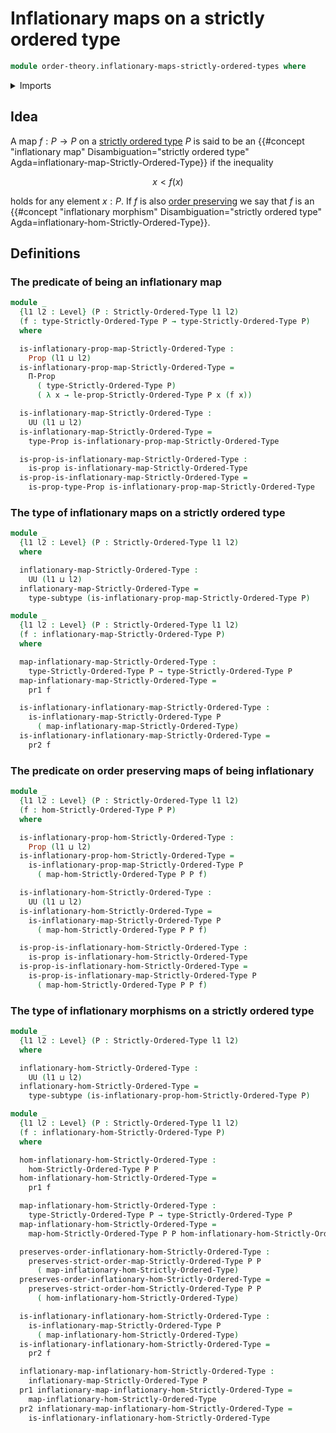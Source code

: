 # Inflationary maps on a strictly ordered type

```agda
module order-theory.inflationary-maps-strictly-ordered-types where
```

<details><summary>Imports</summary>

```agda
open import foundation.dependent-pair-types
open import foundation.propositions
open import foundation.subtypes
open import foundation.universe-levels

open import order-theory.strict-order-preserving-maps
open import order-theory.strictly-ordered-types
```

</details>

## Idea

A map $f : P → P$ on a
[strictly ordered type](order-theory.strictly-ordered-types.md) $P$ is said to
be an
{{#concept "inflationary map" Disambiguation="strictly ordered type" Agda=inflationary-map-Strictly-Ordered-Type}}
if the inequality

$$
  x < f(x)
$$

holds for any element $x : P$. If $f$ is also
[order preserving](order-theory.strict-order-preserving-maps.md)
we say that $f$ is an
{{#concept "inflationary morphism" Disambiguation="strictly ordered type" Agda=inflationary-hom-Strictly-Ordered-Type}}.

## Definitions

### The predicate of being an inflationary map

```agda
module _
  {l1 l2 : Level} (P : Strictly-Ordered-Type l1 l2)
  (f : type-Strictly-Ordered-Type P → type-Strictly-Ordered-Type P)
  where

  is-inflationary-prop-map-Strictly-Ordered-Type :
    Prop (l1 ⊔ l2)
  is-inflationary-prop-map-Strictly-Ordered-Type =
    Π-Prop
      ( type-Strictly-Ordered-Type P)
      ( λ x → le-prop-Strictly-Ordered-Type P x (f x))

  is-inflationary-map-Strictly-Ordered-Type :
    UU (l1 ⊔ l2)
  is-inflationary-map-Strictly-Ordered-Type =
    type-Prop is-inflationary-prop-map-Strictly-Ordered-Type

  is-prop-is-inflationary-map-Strictly-Ordered-Type :
    is-prop is-inflationary-map-Strictly-Ordered-Type
  is-prop-is-inflationary-map-Strictly-Ordered-Type =
    is-prop-type-Prop is-inflationary-prop-map-Strictly-Ordered-Type
```

### The type of inflationary maps on a strictly ordered type

```agda
module _
  {l1 l2 : Level} (P : Strictly-Ordered-Type l1 l2)
  where

  inflationary-map-Strictly-Ordered-Type :
    UU (l1 ⊔ l2)
  inflationary-map-Strictly-Ordered-Type =
    type-subtype (is-inflationary-prop-map-Strictly-Ordered-Type P)

module _
  {l1 l2 : Level} (P : Strictly-Ordered-Type l1 l2)
  (f : inflationary-map-Strictly-Ordered-Type P)
  where

  map-inflationary-map-Strictly-Ordered-Type :
    type-Strictly-Ordered-Type P → type-Strictly-Ordered-Type P
  map-inflationary-map-Strictly-Ordered-Type =
    pr1 f

  is-inflationary-inflationary-map-Strictly-Ordered-Type :
    is-inflationary-map-Strictly-Ordered-Type P
      ( map-inflationary-map-Strictly-Ordered-Type)
  is-inflationary-inflationary-map-Strictly-Ordered-Type =
    pr2 f
```

### The predicate on order preserving maps of being inflationary

```agda
module _
  {l1 l2 : Level} (P : Strictly-Ordered-Type l1 l2)
  (f : hom-Strictly-Ordered-Type P P)
  where

  is-inflationary-prop-hom-Strictly-Ordered-Type :
    Prop (l1 ⊔ l2)
  is-inflationary-prop-hom-Strictly-Ordered-Type =
    is-inflationary-prop-map-Strictly-Ordered-Type P
      ( map-hom-Strictly-Ordered-Type P P f)

  is-inflationary-hom-Strictly-Ordered-Type :
    UU (l1 ⊔ l2)
  is-inflationary-hom-Strictly-Ordered-Type =
    is-inflationary-map-Strictly-Ordered-Type P
      ( map-hom-Strictly-Ordered-Type P P f)

  is-prop-is-inflationary-hom-Strictly-Ordered-Type :
    is-prop is-inflationary-hom-Strictly-Ordered-Type
  is-prop-is-inflationary-hom-Strictly-Ordered-Type =
    is-prop-is-inflationary-map-Strictly-Ordered-Type P
      ( map-hom-Strictly-Ordered-Type P P f)
```

### The type of inflationary morphisms on a strictly ordered type

```agda
module _
  {l1 l2 : Level} (P : Strictly-Ordered-Type l1 l2)
  where

  inflationary-hom-Strictly-Ordered-Type :
    UU (l1 ⊔ l2)
  inflationary-hom-Strictly-Ordered-Type =
    type-subtype (is-inflationary-prop-hom-Strictly-Ordered-Type P)

module _
  {l1 l2 : Level} (P : Strictly-Ordered-Type l1 l2)
  (f : inflationary-hom-Strictly-Ordered-Type P)
  where

  hom-inflationary-hom-Strictly-Ordered-Type :
    hom-Strictly-Ordered-Type P P
  hom-inflationary-hom-Strictly-Ordered-Type =
    pr1 f

  map-inflationary-hom-Strictly-Ordered-Type :
    type-Strictly-Ordered-Type P → type-Strictly-Ordered-Type P
  map-inflationary-hom-Strictly-Ordered-Type =
    map-hom-Strictly-Ordered-Type P P hom-inflationary-hom-Strictly-Ordered-Type

  preserves-order-inflationary-hom-Strictly-Ordered-Type :
    preserves-strict-order-map-Strictly-Ordered-Type P P
      ( map-inflationary-hom-Strictly-Ordered-Type)
  preserves-order-inflationary-hom-Strictly-Ordered-Type =
    preserves-strict-order-hom-Strictly-Ordered-Type P P
      ( hom-inflationary-hom-Strictly-Ordered-Type)

  is-inflationary-inflationary-hom-Strictly-Ordered-Type :
    is-inflationary-map-Strictly-Ordered-Type P
      ( map-inflationary-hom-Strictly-Ordered-Type)
  is-inflationary-inflationary-hom-Strictly-Ordered-Type =
    pr2 f

  inflationary-map-inflationary-hom-Strictly-Ordered-Type :
    inflationary-map-Strictly-Ordered-Type P
  pr1 inflationary-map-inflationary-hom-Strictly-Ordered-Type =
    map-inflationary-hom-Strictly-Ordered-Type
  pr2 inflationary-map-inflationary-hom-Strictly-Ordered-Type =
    is-inflationary-inflationary-hom-Strictly-Ordered-Type
```

